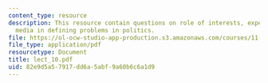```yaml
---
content_type: resource
description: This resource contain questions on role of interests, experts, and the
  media in defining problems in politics.
file: https://ol-ocw-studio-app-production.s3.amazonaws.com/courses/11-007-resolving-public-disputes-spring-2005/82e9d5a57917dd6a5abf9a60b6c6a1d9_lect_10.pdf
file_type: application/pdf
resourcetype: Document
title: lect_10.pdf
uid: 82e9d5a5-7917-dd6a-5abf-9a60b6c6a1d9
---
```

